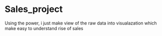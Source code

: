 # Sales_project
Using the power, i just make view of the raw data into visualazation which make easy to understand rise of sales
